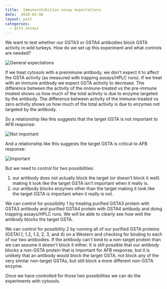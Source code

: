 ```yaml
---
title:  Immunoinhibition assay expectations
date:  2018-03-08
layout: post
categories:
  - gsta assays
---
```


We want to test whether our GSTA3 or GSTA4 antibodies block GSTA activity in wild turkeys. How do we set up this experiment and what controls are needed?

![General expectations][image1]

If we treat cytosols with a preimmune antibody, we don't expect it to affect the GSTA activity (as measured with trapping assays/HPLC runs). If we treat with an immune antibody we expect GSTA activity to decrease. The difference between the activity of the immune-treated vs the pre-immune treated shows us how much of the total activity is due to enzyme targeted by the antibody. The difference between activity of the immune-treated vs zero activity shows us how much of the total activity is due to enzymes not targeted by the antibody.

So a relationship like this suggests that the target GSTA is not important to AFB response:

![Not important][image2]

And a relationship like this suggests the target GSTA is critical to AFB response:

![Important][image3]

But we need to control for two possibilities:
  1. our antibody does not actually block the target (or doesn't block it well) making it look like the target GSTA isn't important when it really is.
  2. our antibody blocks enzymes other than the target making it look like the target GSTA is important when it really is not.

We can control for possibility 1 by treating purified GSTA3 protein with GSTA3 antibody and purified GSTA4 protein with GSTA4 antibody and doing trapping assays/HPLC runs. We will be able to clearly see how well the antibody blocks the target GSTA.

We can control for possibility 2 by running all of our purified GSTA proteins (GSTA1.1, 1.2, 1.3, 2, 3, and 4) on a Western and checking for binding to each of our two antibodies. If the antibody can't bind to a non-target protein than we can assume it doesn't block it either. It is still possible that our antibody blocks a non-GSTA protein that is important for AFB response, but it is unlikely that an antibody would block the target GSTA, not block any of the very similar non-target GSTAs, but still block a more different non-GSTA enzyme.

Once we have controlled for those two possibilities we can do the experiments with cytosols.

[image1]: {{site.image_path}}Immunoinhibition_expectations-general.png
[image2]: {{site.image_path}}Immunoinhibition_expectations-not_important.png
[image3]: {{site.image_path}}Immunoinhibition_expectations-important.png
